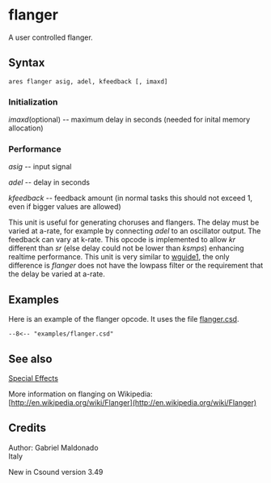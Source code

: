 <!--
id:flanger
category:Signal Modifiers:Special Effects
-->
# flanger
A user controlled flanger.

## Syntax
``` csound-orc
ares flanger asig, adel, kfeedback [, imaxd]
```

### Initialization

_imaxd_(optional) -- maximum delay in seconds (needed for inital memory allocation)

### Performance

_asig_ -- input signal

_adel_ -- delay in seconds

_kfeedback_ -- feedback amount (in normal tasks this should not exceed 1, even if bigger values are allowed)

This unit is useful for generating choruses and flangers. The delay must be varied at a-rate, for example by connecting _adel_ to an oscillator output. The feedback can vary at k-rate.  This opcode is implemented to allow _kr_ different than _sr_ (else delay could not be lower than _ksmps_) enhancing realtime performance. This unit is very similar to [wguide1](../../opcodes/wguide1), the only difference is _flanger_ does not have the lowpass filter or the requirement that the delay be varied at a-rate.

## Examples

Here is an example of the flanger opcode. It uses the file [flanger.csd](../../examples/flanger.csd).

``` csound-csd title="Example of the flanger opcode." linenums="1"
--8<-- "examples/flanger.csd"
```

## See also

[Special Effects](../../sigmod/speciale)

More information on flanging on Wikipedia: [http://en.wikipedia.org/wiki/Flanger](http://en.wikipedia.org/wiki/Flanger)

## Credits

Author: Gabriel Maldonado<br>
Italy<br>

New in Csound version 3.49
